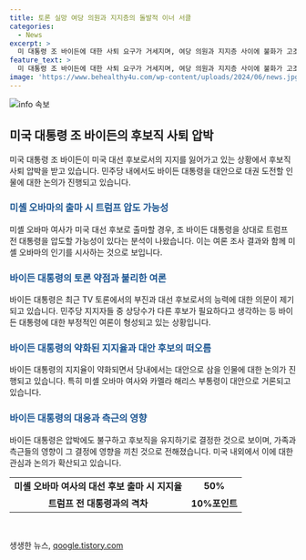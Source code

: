 ```yaml
---
title: 토론 실망 여당 의원과 지지층의 돌발적 이너 서클
categories:
  - News
excerpt: >
  미 대통령 조 바이든에 대한 사퇴 요구가 거세지며, 여당 의원과 지지층 사이에 불화가 고조되고 있다. 하지만 바이든 대통령은 사퇴 의사가 없다는 분석이 나오고 있으며, 당내 압박과 여론 변화에도 불구하고 강행군을 예고하고 있다. 여론조사 결과에 따르면 대체 후보의 필요성이 제기되고 있으며, 미셸 오바마 출마 시 트럼프를 압도할 것으로 예상되고 있다. 바이든 대통령은 다가오는 정상회의 등을 통해 당내 동요를 잠재움과 완주에 대한 의지를 보이고 있으나, 주변 측근의 영향으로 결정되는 것으로 보인다.
feature_text: >
  미 대통령 조 바이든에 대한 사퇴 요구가 거세지며, 여당 의원과 지지층 사이에 불화가 고조되고 있다. 하지만 바이든 대통령은 사퇴 의사가 없다는 분석이 나오고 있으며, 당내 압박과 여론 변화에도 불구하고 강행군을 예고하고 있다. 여론조사 결과에 따르면 대체 후보의 필요성이 제기되고 있으며, 미셸 오바마 출마 시 트럼프를 압도할 것으로 예상되고 있다. 바이든 대통령은 다가오는 정상회의 등을 통해 당내 동요를 잠재움과 완주에 대한 의지를 보이고 있으나, 주변 측근의 영향으로 결정되는 것으로 보인다.
image: 'https://www.behealthy4u.com/wp-content/uploads/2024/06/news.jpg'
---
```


<p><img src="https://www.behealthy4u.com/wp-content/uploads/2024/06/news.jpg" alt="info 속보" /></p>

<h2 data-ke-size="size26">미국 대통령 조 바이든의 후보직 사퇴 압박</h2>

<p data-ke-size="size16">미국 대통령 조 바이든이 미국 대선 후보로서의 지지를 잃어가고 있는 상황에서 후보직 사퇴 압박을 받고 있습니다. 민주당 내에서도 바이든 대통령을 대안으로 대권 도전할 인물에 대한 논의가 진행되고 있습니다.</p>

<h3><b><span style="color: #1a5490;">미셸 오바마의 출마 시 트럼프 압도 가능성</span></b></h3>

<p data-ke-size="size16">미셸 오바마 여사가 미국 대선 후보로 출마할 경우, 조 바이든 대통령을 상대로 트럼프 전 대통령을 압도할 가능성이 있다는 분석이 나왔습니다. 이는 여론 조사 결과와 함께 미셸 오바마의 인기를 시사하는 것으로 보입니다.</p>

<h3><b><span style="color: #1a5490;">바이든 대통령의 토론 약점과 불리한 여론</span></b></h3>

<p data-ke-size="size16">바이든 대통령은 최근 TV 토론에서의 부진과 대선 후보로서의 능력에 대한 의문이 제기되고 있습니다. 민주당 지지자들 중 상당수가 다른 후보가 필요하다고 생각하는 등 바이든 대통령에 대한 부정적인 여론이 형성되고 있는 상황입니다.</p>

<h3><b><span style="color: #1a5490;">바이든 대통령의 약화된 지지율과 대안 후보의 떠오름</span></b></h3>

<p data-ke-size="size16">바이든 대통령의 지지율이 약화되면서 당내에서는 대안으로 삼을 인물에 대한 논의가 진행되고 있습니다. 특히 미셸 오바마 여사와 카멜라 해리스 부통령이 대안으로 거론되고 있습니다.</p>

<h3><b><span style="color: #1a5490;">바이든 대통령의 대응과 측근의 영향</span></b></h3>

<p data-ke-size="size16">바이든 대통령은 압박에도 불구하고 후보직을 유지하기로 결정한 것으로 보이며, 가족과 측근들의 영향이 그 결정에 영향을 끼친 것으로 전해졌습니다. 미국 내외에서 이에 대한 관심과 논의가 확산되고 있습니다.</p>

<table>
    <tbody>
        <tr>
            <td style="text-align: center; height: 17px;"><b>미셸 오바마 여사의 대선 후보 출마 시 지지율</b></td>
            <td style="text-align: center; height: 17px;"><b>50%</b></td>
        </tr>
        <tr>
            <td style="text-align: center; height: 17px;"><b>트럼프 전 대통령과의 격차</b></td>
            <td style="text-align: center; height: 17px;"><b>10%포인트</b></td>
        </tr>
    </tbody>
</table>

<p data-ke-size="size16">&nbsp;</p>
생생한 뉴스, <a href="https://qoogle.tistory.com" rel="dofollow">qoogle.tistory.com</a>


